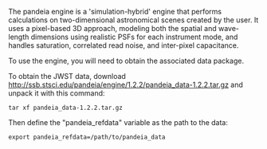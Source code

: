 The pandeia engine is a 'simulation-hybrid' engine that performs calculations on two-dimensional astronomical scenes created by the user. It uses a pixel-based 3D approach, modeling both the spatial and wave-length dimensions using realistic PSFs for each instrument mode, and handles saturation, correlated read noise, and inter-pixel capacitance.

To use the engine, you will need to obtain the associated data package.

To obtain the JWST data, download http://ssb.stsci.edu/pandeia/engine/1.2.2/pandeia_data-1.2.2.tar.gz and unpack it with this command:

`tar xf pandeia_data-1.2.2.tar.gz`


Then define the "pandeia_refdata" variable as the path to the data:

`export pandeia_refdata=/path/to/pandeia_data`
